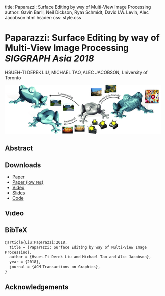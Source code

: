 title: Paparazzi: Surface Editing by way of Multi-View Image Processing
author: Gavin Barill, Neil Dickson, Ryan Schmidt, David I.W. Levin, Alec Jacobson
html header: <meta property="og:image" content="http://www.dgp.toronto.edu/projects/fast-winding-numbers/bunny-teaser.jpg" />
<meta property="og:description" content="Inside-outside determination is a basic building block for higher-level geometry
processing operations.  Generalized winding numbers provide a robust answer for
triangle meshes, regardless of defects such as self-intersections, holes or
degeneracies.  In this paper, we further generalize the winding number to point
clouds.  Previous methods for evaluating the winding number are slow for
completely disconnected surfaces, such as triangle soups or--in the extreme
case-- point clouds.  We propose a tree-based algorithm to reduce the asymptotic
complexity of generalized winding number computation, while closely
approximating the exact value.  Armed with a fast evaluation, we demonstrate the
winding number in a variety of new applications: voxelization, signing
distances, generating 3D printer paths, defect-tolerant mesh booleans and point
set surfaces." />
<meta name="twitter:card" content="summary"></meta>
<meta name="og:title" content="Paparazzi: Surface Editing by way of Multi-View Image Processing"></meta>
css: style.css

# Paparazzi: Surface Editing by way of Multi-View Image Processing _SIGGRAPH Asia 2018_

<div class=authors>

HSUEH-TI DEREK LIU, MICHAEL TAO, ALEC JACOBSON, University of Toronto

</div>

![](paparazzi-teaser.jpg)

## Abstract

## Downloads

 - [Paper]()
 - [Paper (low res)]()
 - [Video]()
 - [Slides]()
 - [Code]()

## Video

<!-- Embed Youtube video here -->

## BibTeX

```
@article{Liu:Paparazzi:2018,
  title = {Paparazzi: Surface Editing by way of Multi-View Image Processing},
  author = {Hsueh-Ti Derek Liu and Michael Tao and Alec Jacobson},
  year = {2018},
  journal = {ACM Transactions on Graphics}, 
}
```

## Acknowledgements 

